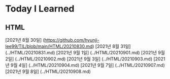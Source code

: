 # Today  I Learned
## HTML
[2021년 8월 30일] (https://github.com/hyunji-lee99/TIL/blob/main/HTML/20210830.md)
[2021년 8월 31일] (../HTML/20210831.md)
[2021년 9월 1일] (../HTML/20210901.md)
[2021년 9월 2일] (../HTML/20210902.md)
[2021년 9월 3일] (../HTML/20210903.md)
[2021년 9월 4일] (../HTML/20210904.md)
[2021년 9월 7일] (../HTML/20210907.md)
[2021년 9월 8일] (../HTML/20210908.md)
